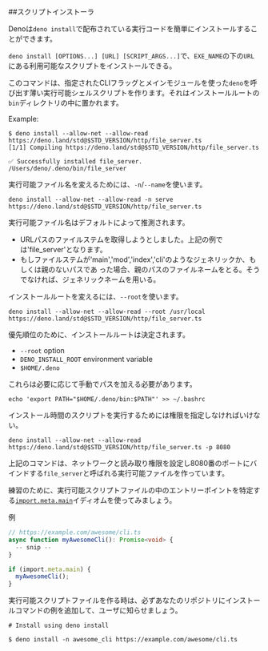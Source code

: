<!-- ## Script installer -->
##スクリプトインストーラ
<!--
Deno provides `deno install` to easily install and distribute executable code.
-->
Denoは`deno install`で配布されている実行コードを簡単にインストールすることができます。

<!--
`deno install [OPTIONS...] [URL] [SCRIPT_ARGS...]` will install the script
available at `URL` under the name `EXE_NAME`.
-->
`deno install [OPTIONS...] [URL] [SCRIPT_ARGS...]`で、`EXE_NAME`の下の`URL`にある利用可能なスクリプトをインストールできる。

<!--
This command creates a thin, executable shell script which invokes `deno` using
the specified CLI flags and main module. It is placed in the installation root's
`bin` directory.
-->
このコマンドは、指定されたCLIフラッグとメインモジュールを使った`deno`を呼び出す薄い実行可能シェルスクリプトを作ります。それはインストールルートの`bin`ディレクトリの中に置かれます。

Example:

```shell
$ deno install --allow-net --allow-read https://deno.land/std@$STD_VERSION/http/file_server.ts
[1/1] Compiling https://deno.land/std@$STD_VERSION/http/file_server.ts

✅ Successfully installed file_server.
/Users/deno/.deno/bin/file_server
```
<!--
To change the executable name, use `-n`/`--name`:
-->
実行可能ファイル名を変えるためには、`-n`/`--name`を使います。

```shell
deno install --allow-net --allow-read -n serve https://deno.land/std@$STD_VERSION/http/file_server.ts
```
<!--
The executable name is inferred by default:
-->
実行可能ファイル名はデフォルトによって推測されます。

<!--
- Attempt to take the file stem of the URL path. The above example would become
  'file_server'.
- If the file stem is something generic like 'main', 'mod', 'index' or 'cli',
  and the path has no parent, take the file name of the parent path. Otherwise
  settle with the generic name.
-->
- URLパスのファイルステムを取得しようとしました。上記の例では'file_server'となります。
- もしファイルステムが'main','mod','index','cli'のようなジェネリックか、もしくは親のないパスであ った場合、親のパスのファイルネームをとる。そうでなければ、ジェネリックネームを用いる。

<!--
To change the installation root, use `--root`:
-->
インストールルートを変えるには、`--root`を使います。

```shell
deno install --allow-net --allow-read --root /usr/local https://deno.land/std@$STD_VERSION/http/file_server.ts
```

<!--
The installation root is determined, in order of precedence:
-->
優先順位のために、インストールルートは決定されます。

- `--root` option
- `DENO_INSTALL_ROOT` environment variable
- `$HOME/.deno`

<!--
These must be added to the path manually if required.
-->
これらは必要に応じて手動でパスを加える必要があります。

```shell
echo 'export PATH="$HOME/.deno/bin:$PATH"' >> ~/.bashrc
```
<!--
You must specify permissions that will be used to run the script at installation
time.
-->
インストール時間のスクリプトを実行するためには権限を指定しなければいけない。

```shell
deno install --allow-net --allow-read https://deno.land/std@$STD_VERSION/http/file_server.ts -p 8080
```
<!--
The above command creates an executable called `file_server` that runs with
network and read permissions and binds to port 8080.
-->
上記のコマンドは、ネットワークと読み取り権限を設定し8080番のポートにバインドする`file_server`と呼ばれる実行可能ファイルを作っています。

<!--
For good practice, use the [`import.meta.main`](../examples/testing_if_main.md)
idiom to specify the entry point in an executable script.
-->
練習のために、実行可能スクリプトファイルの中のエントリーポイントを特定する[`import.meta.main`](../examples/testing_if_main.md)イディオムを使ってみましょう。

<!--
Example:
-->
例

<!-- dprint-ignore -->

```ts
// https://example.com/awesome/cli.ts
async function myAwesomeCli(): Promise<void> {
  -- snip --
}

if (import.meta.main) {
  myAwesomeCli();
}
```
<!--
When you create an executable script make sure to let users know by adding an
example installation command to your repository:
-->
実行可能スクリプトファイルを作る時は、必ずあなたのリポジトリにインストールコマンドの例を追加して、ユーザに知らせましょう。

```shell
# Install using deno install

$ deno install -n awesome_cli https://example.com/awesome/cli.ts
```

